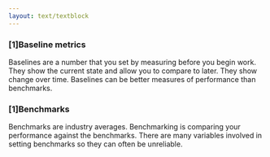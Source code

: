 ```yaml
---
layout: text/textblock
---
```


### [1]Baseline metrics

Baselines are a number that you set by measuring before you begin work. They show the current state and allow you to compare to later. They show change over time. Baselines can be better measures of performance than benchmarks. 

### [1]Benchmarks

Benchmarks are industry averages. Benchmarking is comparing your performance against the benchmarks. There are many variables involved in setting benchmarks so they can often be unreliable.



